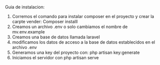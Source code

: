 Guia de instalacion:

1. Corremos el comando para instalar composer en el proyecto y crear la carpte vender: Composer installl
2. Creamos un archivo .env o solo cambiamos el nombre de mv.env.example
3. Creamos una base de datos llamada laravel
4. modificamos los datos de acceso a la base de datos establecidos en el archivo .env
3. Generamos una key del proyecto con: php artisan key:generate
4. Iniciamos el servidor con php artisan serve